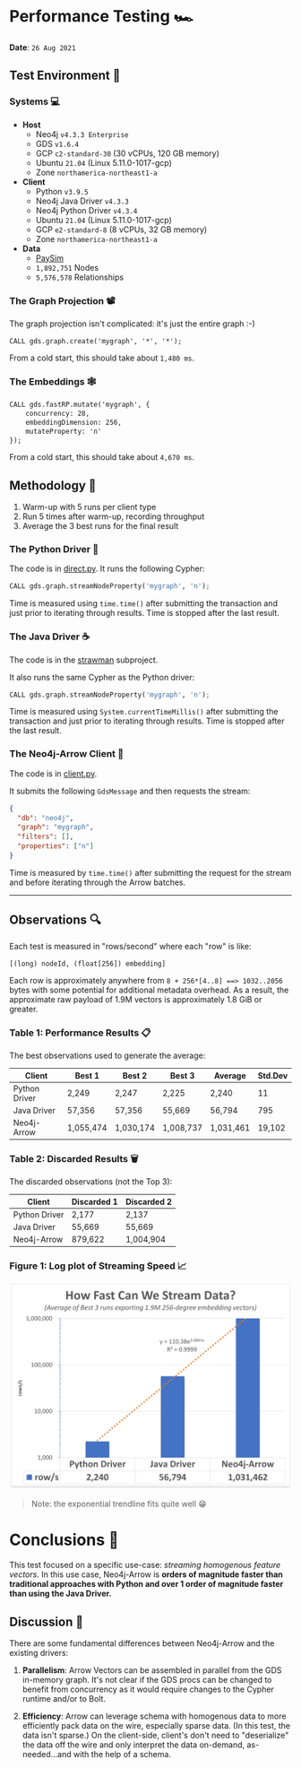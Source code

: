 # Performance Testing 🏎
**Date**: `26 Aug 2021`

## Test Environment 🔬

### Systems 💻
* **Host**
  * Neo4j `v4.3.3 Enterprise`
  * GDS `v1.6.4`
  * GCP `c2-standard-30` (30 vCPUs, 120 GB memory)
  * Ubuntu `21.04` (Linux 5.11.0-1017-gcp)
  * Zone `northamerica-northeast1-a`
* **Client**
  * Python `v3.9.5`
  * Neo4j Java Driver `v4.3.3`
  * Neo4j Python Driver `v4.3.4`
  * Ubuntu `21.04` (Linux 5.11.0-1017-gcp)
  * GCP `e2-standard-8` (8 vCPUs, 32 GB memory)
  * Zone `northamerica-northeast1-a`
* **Data**
  * [PaySim](https://storage.googleapis.com/neo4j-paysim/paysim-07may2021.dump)
  * `1,892,751` Nodes
  * `5,576,578` Relationships

### The Graph Projection 📽
The graph projection isn't complicated: it's just the entire graph :-)
```cypher
CALL gds.graph.create('mygraph', '*', '*');
```
From a cold start, this should take about `1,480 ms`.

### The Embeddings 🕸

```cypher
CALL gds.fastRP.mutate('mygraph', {
    concurrency: 28,
    embeddingDimension: 256,
    mutateProperty: 'n'
});
```

From a cold start, this should take about `4,670 ms`.

## Methodology 🧪

1. Warm-up with 5 runs per client type
2. Run 5 times after warm-up, recording throughput
3. Average the 3 best runs for the final result

### The Python Driver 🐍
The code is in [direct.py](../../examples/direct.py). It runs the following Cypher:

```python
CALL gds.graph.streamNodeProperty('mygraph', 'n');
```

Time is measured using `time.time()` after submitting the transaction and 
just prior to iterating through results. Time is stopped after the last result.

### The Java Driver ☕
The code is in the [strawman](../../strawman) subproject.

It also runs the same Cypher as the Python driver:

```python
CALL gds.graph.streamNodeProperty('mygraph', 'n');
```

Time is measured using `System.currentTimeMillis()` after submitting the 
transaction and just prior to iterating through results. Time is stopped 
after the last result.

### The Neo4j-Arrow Client 🏹
The code is in [client.py](../../examples/client.py).

It submits the following `GdsMessage` and then requests the stream:

```json
{
  "db": "neo4j",
  "graph": "mygraph",
  "filters": [],
  "properties": ["n"]
}
```

Time is measured by `time.time()` after submitting the request for the 
stream and before iterating through the Arrow batches.

---

## Observations 🔍

Each test is measured in "rows/second" where each "row" is like:
 
```
[(long) nodeId, (float[256]) embedding]
```

Each row is approximately anywhere from `8 + 256*[4..8] ==> 1032..2056` 
bytes with some potential for additional metadata overhead. As a result, the 
approximate raw payload of 1.9M vectors is approximately 1.8 GiB or greater.

### Table 1: Performance Results 📋

The best observations used to generate the average:

| Client         |   Best 1  |   Best 2  |   Best 3  |   Average | Std.Dev |
| -------------- | --------- | --------- | --------- | --------- | ------- |
| Python Driver  |     2,249 |     2,247 |     2,225 |     2,240 |      11 |
| Java Driver    |    57,356 |    57,356 |    55,669 |    56,794 |     795 |
| Neo4j-Arrow    | 1,055,474 | 1,030,174 | 1,008,737 | 1,031,461 |  19,102 |

### Table 2: Discarded Results 🗑

The discarded observations (not the Top 3):

| Client         | Discarded 1 | Discarded 2 |
| -------------- | ----------- | ----------- |
| Python Driver  |      2,177  |       2,137 |
| Java Driver    |      55,669 |      55,669 |
| Neo4j-Arrow    |     879,622 |   1,004,904 |

### Figure 1: Log plot of Streaming Speed 📈

![Average of Best 3 Results](./figure1.png?raw=true)

> Note: the exponential trendline fits quite well 😁

# Conclusions 🤔
This test focused on a specific use-case: _streaming homogenous feature 
vectors._ In this use case, Neo4j-Arrow is **orders of magnitude faster than 
traditional approaches with Python and over 1 order of magnitude faster than 
using the Java Driver.**

## Discussion 🦜
There are some fundamental differences between Neo4j-Arrow and the existing 
drivers:

1. **Parallelism**: Arrow Vectors can be assembled in parallel from the GDS 
   in-memory graph. It's not clear if the GDS procs can be changed to 
   benefit from concurrency as it would require changes to the Cypher 
   runtime and/or to Bolt.

2. **Efficiency**: Arrow can leverage schema with homogenous data to more 
   efficiently pack data on the wire, especially sparse data. (In this test, 
   the data isn't sparse.) On the client-side, client's don't need to 
   "deserialize" the data off the wire and only interpret the data on-demand,
   as-needed...and with the help of a schema.